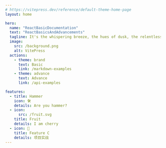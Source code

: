 ```yaml
---
# https://vitepress.dev/reference/default-theme-home-page
layout: home

hero:
  name: "ReactBasicDocumentation"
  text: "ReactBasicsAndAdvancements"
  tagline: It's the whispering breeze, the hues of dusk, the relentless pulse, the unmatched essence.
  image:
    src: /background.png
    alt: VitePress
  actions:
    - theme: brand
      text: Basic
      link: /markdown-examples
    - theme: advance
      text: Advance
      link: /api-examples

features:
  - title: Hammer
    icon: 🛠️
    details: Are you hammer?
  - icon:
      src: /fruit.svg
    title: Fruit
    details: I am cherry
  - icon: 🙌
    title: Feature C
    details: 项目实战
---
```


